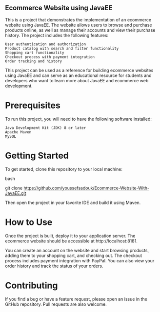 
## Ecommerce Website using JavaEE

This is a project that demonstrates the implementation of an ecommerce website using JavaEE. The website allows users to browse and purchase products online, as well as manage their accounts and view their purchase history. The project includes the following features:

    User authentication and authorization
    Product catalog with search and filter functionality
    Shopping cart functionality
    Checkout process with payment integration
    Order tracking and history

This project can be used as a reference for building ecommerce websites using JavaEE and can serve as an educational resource for students and developers who want to learn more about JavaEE and ecommerce web development.
# Prerequisites

To run this project, you will need to have the following software installed:

    Java Development Kit (JDK) 8 or later
    Apache Maven
    MySQL

# Getting Started

To get started, clone this repository to your local machine:

bash

git clone https://github.com/youssefsadouk/Ecommerce-Website-With-JavaEE.git

Then open the project in your favorite IDE and build it using Maven.
# How to Use

Once the project is built, deploy it to your application server. The ecommerce website should be accessible at http://localhost:8181.

You can create an account on the website and start browsing products, adding them to your shopping cart, and checking out. The checkout process includes payment integration with PayPal. You can also view your order history and track the status of your orders.
# Contributing

If you find a bug or have a feature request, please open an issue in the GitHub repository. Pull requests are also welcome.
